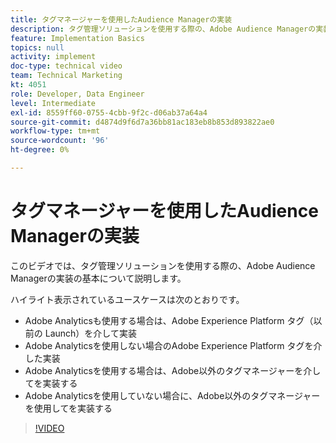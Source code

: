 ```yaml
---
title: タグマネージャーを使用したAudience Managerの実装
description: タグ管理ソリューションを使用する際の、Adobe Audience Managerの実装の基本について説明します。
feature: Implementation Basics
topics: null
activity: implement
doc-type: technical video
team: Technical Marketing
kt: 4051
role: Developer, Data Engineer
level: Intermediate
exl-id: 8559ff60-0755-4cbb-9f2c-d06ab37a64a4
source-git-commit: d4874d9f6d7a36bb81ac183eb8b853d893822ae0
workflow-type: tm+mt
source-wordcount: '96'
ht-degree: 0%

---
```


# タグマネージャーを使用したAudience Managerの実装

このビデオでは、タグ管理ソリューションを使用する際の、Adobe Audience Managerの実装の基本について説明します。

ハイライト表示されているユースケースは次のとおりです。

* Adobe Analyticsも使用する場合は、Adobe Experience Platform タグ（以前の Launch）を介して実装
* Adobe Analyticsを使用しない場合のAdobe Experience Platform タグを介した実装
* Adobe Analyticsを使用する場合は、Adobe以外のタグマネージャーを介してを実装する
* Adobe Analyticsを使用していない場合に、Adobe以外のタグマネージャーを使用してを実装する

>[!VIDEO](https://video.tv.adobe.com/v/35086/?quality=12&captions=jpn)

